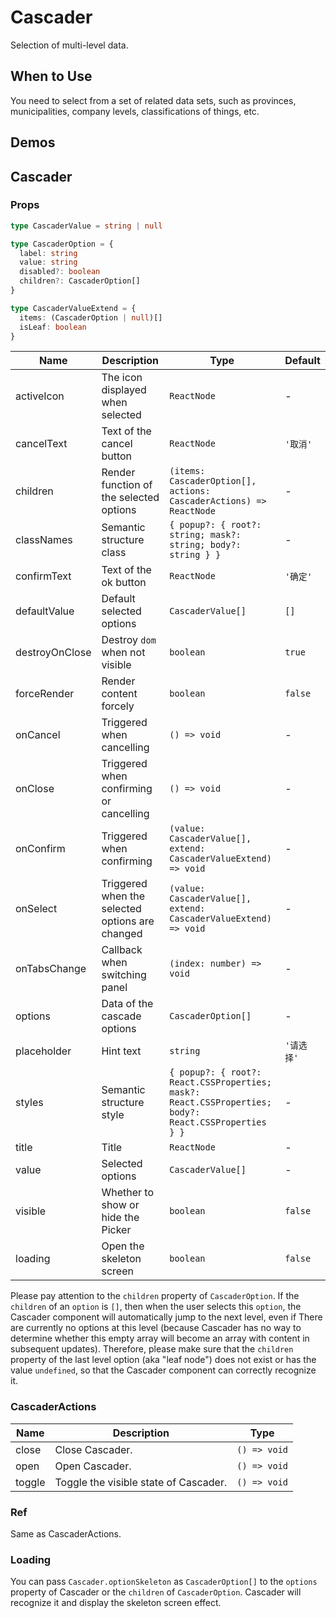# Cascader

Selection of multi-level data.

## When to Use

You need to select from a set of related data sets, such as provinces, municipalities, company levels, classifications of things, etc.

## Demos

<code src="./demos/demo1.tsx"></code>

<code src="./demos/demo2.tsx"></code>

## Cascader

### Props

```typescript | pure
type CascaderValue = string | null

type CascaderOption = {
  label: string
  value: string
  disabled?: boolean
  children?: CascaderOption[]
}

type CascaderValueExtend = {
  items: (CascaderOption | null)[]
  isLeaf: boolean
}
```

| Name | Description | Type | Default |
| --- | --- | --- | --- |
| activeIcon | The icon displayed when selected | `ReactNode` | - |
| cancelText | Text of the cancel button | `ReactNode` | `'取消'` |
| children | Render function of the selected options | `(items: CascaderOption[], actions: CascaderActions) => ReactNode` | - |
| classNames | Semantic structure class | `{ popup?: { root?: string; mask?: string; body?: string } }` | - |
| confirmText | Text of the ok button | `ReactNode` | `'确定'` |
| defaultValue | Default selected options | `CascaderValue[]` | `[]` |
| destroyOnClose | Destroy `dom` when not visible | `boolean` | `true` |
| forceRender | Render content forcely | `boolean` | `false` |
| onCancel | Triggered when cancelling | `() => void` | - |
| onClose | Triggered when confirming or cancelling | `() => void` | - |
| onConfirm | Triggered when confirming | `(value: CascaderValue[], extend: CascaderValueExtend) => void` | - |
| onSelect | Triggered when the selected options are changed | `(value: CascaderValue[], extend: CascaderValueExtend) => void` | - |
| onTabsChange | Callback when switching panel | `(index: number) => void` | - |
| options | Data of the cascade options | `CascaderOption[]` | - |
| placeholder | Hint text | `string` | `'请选择'` |
| styles | Semantic structure style | `{ popup?: { root?: React.CSSProperties; mask?: React.CSSProperties; body?: React.CSSProperties } }` | - |
| title | Title | `ReactNode` | - |
| value | Selected options | `CascaderValue[]` | - |
| visible | Whether to show or hide the Picker | `boolean` | `false` |
| loading | Open the skeleton screen | `boolean` | `false` |

Please pay attention to the `children` property of `CascaderOption`. If the `children` of an `option` is `[]`, then when the user selects this `option`, the Cascader component will automatically jump to the next level, even if There are currently no options at this level (because Cascader has no way to determine whether this empty array will become an array with content in subsequent updates). Therefore, please make sure that the `children` property of the last level option (aka "leaf node") does not exist or has the value `undefined`, so that the Cascader component can correctly recognize it.

### CascaderActions

| Name   | Description                           | Type         |
| ------ | ------------------------------------- | ------------ |
| close  | Close Cascader.                       | `() => void` |
| open   | Open Cascader.                        | `() => void` |
| toggle | Toggle the visible state of Cascader. | `() => void` |

### Ref

Same as CascaderActions.

### Loading <Experimental></Experimental>

You can pass `Cascader.optionSkeleton` as `CascaderOption[]` to the `options` property of Cascader or the `children` of `CascaderOption`. Cascader will recognize it and display the skeleton screen effect.
